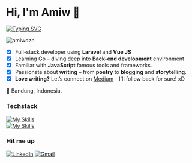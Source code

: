 <h1 align="left">Hi, I'm Amiw 🌺</h1>
<p align="left">
<a href="https://git.io/typing-svg"><img src="https://readme-typing-svg.demolab.com?font=Fira+Code&duration=2500&pause=1000&background=6DFF2B00&width=435&lines=Welcome+to+my+GitHub+Page!;Excited+to+learn+new+technologies;Interested+in+WebDev+and+Full-Stack;I+write+for+fun!+XD" alt="Typing SVG" /></a>
<!-- <a href="https://git.io/typing-svg"><img src="https://readme-typing-svg.demolab.com?font=Fira+Code&duration=2500&pause=1000&background=6DFF2B00&center=true&vCenter=true&width=435&lines=Welcome+to+my+GitHub+Page!;Excited+to+learn+new+technologies;Interested+in+WebDev+and+Full-Stack;I+write+for+fun!+XD" alt="Typing SVG" /></a> -->
</p>

<p align="left"> <img src="https://komarev.com/ghpvc/?username=amirahdzh&color=ff69b4" alt="amiwdzh" /> </p>

- [x] Full-stack developer using **Laravel** and **Vue JS**
- [x] Learning Go – diving deep into **Back-end development** environment
- [x] Familiar with **JavaScript** famous tools and frameworks.
- [x] Passionate about **writing** – from **poetry** to **blogging** and **storytelling**.
- [x] **Love writing?** Let’s connect on <a href="https://medium.com/@amiwdzh">Medium</a> – I'll follow back for sure! xD

📍  Bandung, Indonesia. <br>

<!-- [![Gmail](https://skillicons.dev/icons?i=gmail)](https://mail.google.com/mail/?view=cm&fs=1&to=amirahdzh@gmail.com&su=SUBJECT&body=BODY&bcc=someone.else@example.com) -->

<h3 align="left">Techstack</h3>
<p align="left"> 

[![My Skills](https://skillicons.dev/icons?i=postgres,mysql,go,docker,php,laravel,express,nodejs)](https://skillicons.dev) <br>
[![My Skills](https://skillicons.dev/icons?i=tailwind,vercel,bootstrap,postman,html,css,js)](https://skillicons.dev)


<h3 align="left">Hit me up</h3>

[![LinkedIn](https://skillicons.dev/icons?i=linkedin)](https://linkedin.com/in/amirahdzh)
[![Gmail](https://skillicons.dev/icons?i=gmail)](https://mail.google.com/mail/?view=cm&fs=1&to=amirahdzh@gmail.com)

<!--
<p><img align="left" src="https://github-readme-stats.vercel.app/api/top-langs?username=farisfaikar&show_icons=true&locale=en&theme=tokyonight&hide=python,jupyter+notebook" alt="farisfaikar" /></p>

<p>&nbsp;<img align="center" src="https://github-readme-stats.vercel.app/api?username=farisfaikar&show_icons=true&locale=en&theme=tokyonight" alt="farisfaikar" /></p>

<p><img align="center" src="https://github-readme-streak-stats.herokuapp.com/?user=farisfaikar&theme=tokyonight" alt="farisfaikar" /></p>

<h3 align="left">Useless Graphs</h3>

[![Ashutosh's github activity graph](https://github-readme-activity-graph.vercel.app/graph?username=amirahdzh&theme=dracula)](https://github.com/ashutosh00710/github-readme-activity-graph)  -->
